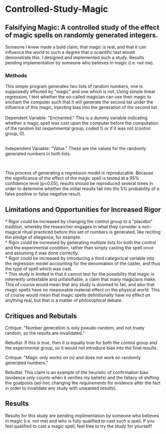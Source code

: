 # Controlled-Study-Magic

<h2>Falsifying Magic: A controlled study of the effect of magic spells on randomly generated integers. </h2>
Someone I knew made a bold claim; that magic is real, and that it can influence the world to such a degree that a scientific test would demonstrate this. I designed and implemented such a study. Results pending implementation by someone who believes in magic (i.e. not me). 

<h3>Methods</h3>
This simple program generates two lists of random numbers, one is supposedly affected by "magic" and one which is not. Using simple linear regression, I test whether the so-called magician can use their magic to enchant the computer such that it will generate the second list under the influence of this magic, injecting bias into the generation of the second list.
<br>
<br>
Dependent Variable: "Enchanted." This is a dummy variable indicating whether a magic spell was cast upon the computer before the computation of the random list (experimental group, coded 1) or if it was not (control group, 0).
<br>
<br>
<p>Independent Variable: "Value." These are the values for the randomly generated numbers in both lists.</p>
<br>
<p>This process of generating a regression model is reproducable. Because the significance of the effect of the magic spell is tested at a 95% confidence level (p<0.05), results should be reproduced several times in order to determine whether the initial results fall into the 5% probability of a false positive or false negative result.</p>


<h2>Limitations and Opportunities for Increased Rigor</h2>
* Rigor could be increased by changing the control group to a "placebo" tradition, whereby the researcher engages in  what they consider a non-magical ritual practiced before this set of numbers is generated, like reciting the pledge of allegence, for example.<br>  
* Rigor could be increased by generating multiple lists for both the control and the experimental condition, rather than simply casting the spell once and assuming it was done correctly.<br>  
* Rigor could be increased by introducing a third categorical variable into the regression model accounting for the denomiation of the caster, and thus the type of spell which was cast.<br>  
* This study is limited in that it cannot test for the possibility that magic is inherently untestable and unfalsifiable, a claim that many magicians make. This of course would mean that any study is doomed to fail, and also that magic spells have no measurable material effect on the physical world. This of course would mean that magic spells definitionally have no effect on anything real, but that is a matter of philosophical debate.</p>

<h2>Critiques and Rebutals</h2>
<p>Critique: "Number generation is only pseudo-random, and not truely random, so the results are invalidated." 
<p>Rebuttal: If this is true, then it is equally true for both the control group and the experimental group, so it would not introduce bias into the final results.
<p>
<p>Critique: "Magic only works on (x) and does not work on randomly generated numbers."
<p>Rebuttal: This claim is an example of the heuristic of confirmation bias (evidence only counts when it verifies my beliefs) and the fallacy of shifting the goalposts (ad-hoc changing the requirements for evidence after the fact in order to invalidate any study with unwanted results).</p>
<p></p>
<p></p>
<h2>Results</h2>
Results for this study are pending implimentation by someone who believes in magic (i.e. not me) and who is fully qualified to cast such a spell. If you feel qualified to cast a magic spell, feel free to try the study for yourself!</p>
